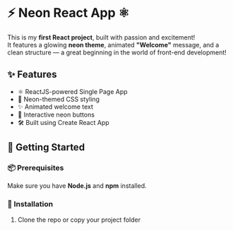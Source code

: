 # ⚡ Neon React App ⚛️

This is my **first React project**, built with passion and excitement!  
It features a glowing **neon theme**, animated **"Welcome"** message, and a clean structure — a great beginning in the world of front-end development!

## ✨ Features

- ⚛️ ReactJS-powered Single Page App  
- 🌈 Neon-themed CSS styling  
- ✨ Animated welcome text  
- 🔘 Interactive neon buttons  
- 🛠️ Built using Create React App

## 🚀 Getting Started

### 📦 Prerequisites

Make sure you have **Node.js** and **npm** installed.

### 🧪 Installation

1. Clone the repo or copy your project folder